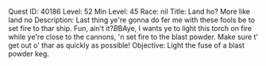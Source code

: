 Quest ID: 40186
Level: 52
Min Level: 45
Race: nil
Title: Land ho? More like land no
Description: Last thing ye're gonna do fer me with these fools be to set fire to thar ship. Fun, ain't it?$B$BAye, I wants ye to light this torch on fire while ye're close to the cannons, 'n set fire to the blast powder. Make sure t' get out o' thar as quickly as possible!
Objective: Light the fuse of a blast powder keg.
